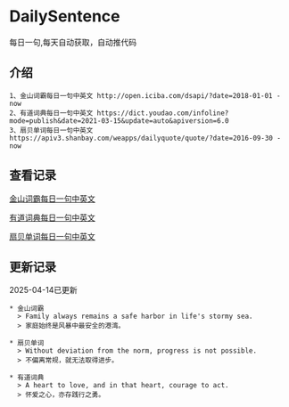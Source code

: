 # DailySentence

每日一句,每天自动获取，自动推代码

## 介绍

```
1、金山词霸每日一句中英文 http://open.iciba.com/dsapi/?date=2018-01-01 - now
2、有道词典每日一句中英文 https://dict.youdao.com/infoline?mode=publish&date=2021-03-15&update=auto&apiversion=6.0
3、扇贝单词每日一句中英文 https://apiv3.shanbay.com/weapps/dailyquote/quote/?date=2016-09-30 - now
```

## 查看记录

[金山词霸每日一句中英文](./data/iciba/)

[有道词典每日一句中英文](./data/youdao/)

[扇贝单词每日一句中英文](./data/shanbay/)

## 更新记录
2025-04-14已更新 
```
* 金山词霸
  > Family always remains a safe harbor in life's stormy sea.
  > 家庭始终是风暴中最安全的港湾。

* 扇贝单词
  > Without deviation from the norm, progress is not possible.
  > 不偏离常规，就无法取得进步。

* 有道词典
  > A heart to love, and in that heart, courage to act.
  > 怀爱之心，亦存践行之勇。

```

